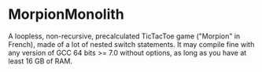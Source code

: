# MorpionMonolith
A loopless, non-recursive, precalculated TicTacToe game ("Morpion" in French), made of a lot of nested switch statements. It may compile fine with any version of GCC 64 bits >= 7.0 without options, as long as you have at least 16 GB of RAM.
